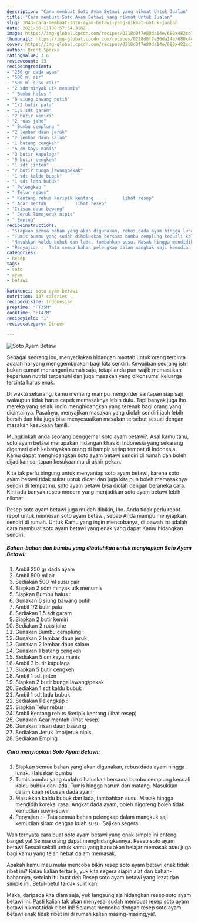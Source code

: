 ```yaml
---
description: "Cara membuat Soto Ayam Betawi yang nikmat Untuk Jualan"
title: "Cara membuat Soto Ayam Betawi yang nikmat Untuk Jualan"
slug: 1043-cara-membuat-soto-ayam-betawi-yang-nikmat-untuk-jualan
date: 2021-06-11T08:57:54.318Z
image: https://img-global.cpcdn.com/recipes/0218d0f7e80da14e/680x482cq70/soto-ayam-betawi-foto-resep-utama.jpg
thumbnail: https://img-global.cpcdn.com/recipes/0218d0f7e80da14e/680x482cq70/soto-ayam-betawi-foto-resep-utama.jpg
cover: https://img-global.cpcdn.com/recipes/0218d0f7e80da14e/680x482cq70/soto-ayam-betawi-foto-resep-utama.jpg
author: Brent Sparks
ratingvalue: 3.6
reviewcount: 13
recipeingredient:
- "250 gr dada ayam"
- "500 ml air"
- "500 ml susu cair"
- "2 sdm minyak utk menumis"
- " Bumbu halus "
- "6 siung bawang putih"
- "1/2 butir pala"
- "1,5 sdt garam"
- "2 butir kemiri"
- "2 ruas jahe"
- " Bumbu cemplung "
- "2 lembar daun jeruk"
- "2 lembar daun salam"
- "1 batang cengkeh"
- "5 cm kayu manis"
- "3 butir kapulaga"
- "5 butir cengkeh"
- "1 sdt jinten"
- "2 butir bunga lawangpekak"
- "1 sdt kaldu bubuk"
- "1 sdt lada bubuk"
- " Pelengkap "
- " Telur rebus"
- " Kentang rebus keripik kentang           lihat resep"
- " Acar mentah           lihat resep"
- "Irisan daun bawang"
- " Jeruk limojeruk nipis"
- " Emping"
recipeinstructions:
- "Siapkan semua bahan yang akan digunakan, rebus dada ayam hingga lunak. Haluskan bumbu"
- "Tumis bumbu yang sudah dihaluskan bersama bumbu cemplung kecuali kaldu bubuk dan lada. Tumis hingga harum dan matang. Masukkan dalam kuah rebusan dada ayam"
- "Masukkan kaldu bubuk dan lada, tambahkan susu. Masak hingga mendidih koreksi rasa. Angkat dada ayam, boleh digoreng boleh tidak kemudian suwir-suwir"
- "Penyajian :  Tata semua bahan pelengkap dalam mangkuk saji kemudian siram dengan kuah susu. Sajikan segera"
categories:
- Resep
tags:
- soto
- ayam
- betawi

katakunci: soto ayam betawi 
nutrition: 137 calories
recipecuisine: Indonesian
preptime: "PT35M"
cooktime: "PT47M"
recipeyield: "1"
recipecategory: Dinner

---
```



![Soto Ayam Betawi](https://img-global.cpcdn.com/recipes/0218d0f7e80da14e/680x482cq70/soto-ayam-betawi-foto-resep-utama.jpg)

Sebagai seorang ibu, menyediakan hidangan mantab untuk orang tercinta adalah hal yang menggembirakan bagi kita sendiri. Kewajiban seorang istri bukan cuman menangani rumah saja, tetapi anda pun wajib memastikan keperluan nutrisi terpenuhi dan juga masakan yang dikonsumsi keluarga tercinta harus enak.

Di waktu  sekarang, kamu memang mampu mengorder santapan siap saji walaupun tidak harus capek memasaknya lebih dulu. Tapi banyak juga lho mereka yang selalu ingin menghidangkan yang terenak bagi orang yang dicintainya. Pasalnya, menyajikan masakan yang diolah sendiri jauh lebih bersih dan kita juga bisa menyesuaikan masakan tersebut sesuai dengan masakan kesukaan famili. 



Mungkinkah anda seorang penggemar soto ayam betawi?. Asal kamu tahu, soto ayam betawi merupakan hidangan khas di Indonesia yang sekarang digemari oleh kebanyakan orang di hampir setiap tempat di Indonesia. Kamu dapat menghidangkan soto ayam betawi sendiri di rumah dan boleh dijadikan santapan kesukaanmu di akhir pekan.

Kita tak perlu bingung untuk menyantap soto ayam betawi, karena soto ayam betawi tidak sukar untuk dicari dan juga kita pun boleh memasaknya sendiri di tempatmu. soto ayam betawi bisa diolah dengan beraneka cara. Kini ada banyak resep modern yang menjadikan soto ayam betawi lebih nikmat.

Resep soto ayam betawi juga mudah dibikin, lho. Anda tidak perlu repot-repot untuk memesan soto ayam betawi, sebab Anda mampu menyiapkan sendiri di rumah. Untuk Kamu yang ingin mencobanya, di bawah ini adalah cara membuat soto ayam betawi yang enak yang dapat Kamu hidangkan sendiri.

<!--inarticleads1-->

##### Bahan-bahan dan bumbu yang dibutuhkan untuk menyiapkan Soto Ayam Betawi:

1. Ambil 250 gr dada ayam
1. Ambil 500 ml air
1. Sediakan 500 ml susu cair
1. Siapkan 2 sdm minyak utk menumis
1. Siapkan  Bumbu halus :
1. Gunakan 6 siung bawang putih
1. Ambil 1/2 butir pala
1. Sediakan 1,5 sdt garam
1. Siapkan 2 butir kemiri
1. Sediakan 2 ruas jahe
1. Gunakan  Bumbu cemplung :
1. Gunakan 2 lembar daun jeruk
1. Gunakan 2 lembar daun salam
1. Gunakan 1 batang cengkeh
1. Sediakan 5 cm kayu manis
1. Ambil 3 butir kapulaga
1. Siapkan 5 butir cengkeh
1. Ambil 1 sdt jinten
1. Siapkan 2 butir bunga lawang/pekak
1. Sediakan 1 sdt kaldu bubuk
1. Ambil 1 sdt lada bubuk
1. Sediakan  Pelengkap :
1. Siapkan  Telur rebus
1. Ambil  Kentang rebus /keripik kentang           (lihat resep)
1. Gunakan  Acar mentah           (lihat resep)
1. Gunakan Irisan daun bawang
1. Sediakan  Jeruk limo/jeruk nipis
1. Sediakan  Emping




<!--inarticleads2-->

##### Cara menyiapkan Soto Ayam Betawi:

1. Siapkan semua bahan yang akan digunakan, rebus dada ayam hingga lunak. Haluskan bumbu
1. Tumis bumbu yang sudah dihaluskan bersama bumbu cemplung kecuali kaldu bubuk dan lada. Tumis hingga harum dan matang. Masukkan dalam kuah rebusan dada ayam
1. Masukkan kaldu bubuk dan lada, tambahkan susu. Masak hingga mendidih koreksi rasa. Angkat dada ayam, boleh digoreng boleh tidak kemudian suwir-suwir
1. Penyajian :  - Tata semua bahan pelengkap dalam mangkuk saji kemudian siram dengan kuah susu. Sajikan segera




Wah ternyata cara buat soto ayam betawi yang enak simple ini enteng banget ya! Semua orang dapat menghidangkannya. Resep soto ayam betawi Sesuai sekali untuk kamu yang baru akan belajar memasak atau juga bagi kamu yang telah hebat dalam memasak.

Apakah kamu mau mulai mencoba bikin resep soto ayam betawi enak tidak ribet ini? Kalau kalian tertarik, yuk kita segera siapin alat dan bahan-bahannya, setelah itu buat deh Resep soto ayam betawi yang lezat dan simple ini. Betul-betul taidak sulit kan. 

Maka, daripada kita diam saja, yuk langsung aja hidangkan resep soto ayam betawi ini. Pasti kalian tak akan menyesal sudah membuat resep soto ayam betawi nikmat tidak ribet ini! Selamat mencoba dengan resep soto ayam betawi enak tidak ribet ini di rumah kalian masing-masing,ya!.

